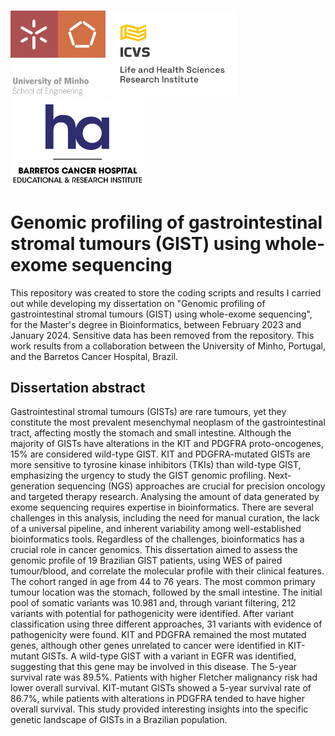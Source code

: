 <p>
  <img src="https://github.com/anarspereira/genomic-profiling-GIST-WES/blob/main/logos/EEUM_logo_EN.png" width="152" />
  <img src="https://github.com/anarspereira/genomic-profiling-GIST-WES/blob/main/logos/ICVS_LOGO_PNG_EN_Vvertical.png" width="208" \>
  <img src="https://github.com/anarspereira/genomic-profiling-GIST-WES/blob/main/logos/logo_hospital.png" width="215" />
</p>

# Genomic profiling of gastrointestinal stromal tumours (GIST) using whole-exome sequencing

This repository was created to store the coding scripts and results I carried out while developing my dissertation on "Genomic profiling of gastrointestinal stromal tumours (GIST) using whole-exome sequencing", for the Master's degree in Bioinformatics, between February 2023 and January 2024. Sensitive data has been removed from the repository. This work results from a collaboration between the University of Minho, Portugal, and the Barretos Cancer Hospital, Brazil.


## Dissertation abstract

Gastrointestinal stromal tumours (GISTs) are rare tumours, yet they constitute the most prevalent mesenchymal neoplasm of the gastrointestinal tract, affecting mostly the stomach and small intestine. Although the majority of GISTs have alterations in the KIT and PDGFRA proto-oncogenes, 15% are considered wild-type GIST. KIT and PDGFRA-mutated GISTs are more sensitive to tyrosine kinase inhibitors (TKIs) than wild-type GIST, emphasizing the urgency to study the GIST genomic profiling. Next-generation sequencing (NGS) approaches are crucial for precision oncology and targeted therapy research. Analysing the amount of data generated by exome sequencing requires expertise in bioinformatics. There are several challenges in this analysis, including the need for manual curation, the lack of a universal pipeline, and inherent variability among well-established bioinformatics tools. Regardless of the challenges, bioinformatics has a crucial role in cancer genomics. This dissertation aimed to assess the genomic profile of 19 Brazilian GIST patients, using WES of paired tumour/blood, and correlate the molecular profile with their clinical features. The cohort ranged in age from 44 to 76 years. The most common primary tumour location was the stomach, followed by the small intestine. The initial pool of somatic variants was 10.981 and, through variant filtering, 212 variants with potential for pathogenicity were identified. After variant classification using three different approaches, 31 variants with evidence of pathogenicity were found. KIT and PDGFRA remained the most mutated genes, although other genes unrelated to cancer were identified in KIT-mutant GISTs. A wild-type GIST with a variant in EGFR was identified, suggesting that this gene may be involved in this disease. The 5-year survival rate was 89.5%. Patients with higher Fletcher malignancy risk had lower overall survival. KIT-mutant GISTs showed a 5-year survival rate of 86.7%, while patients with alterations in PDGFRA tended to have higher overall survival. This study provided interesting insights into the specific genetic landscape of GISTs in a Brazilian population.
